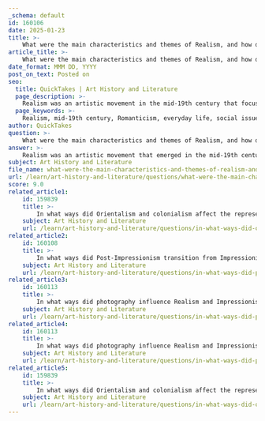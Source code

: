 ```yaml
---
_schema: default
id: 160106
date: 2025-01-23
title: >-
    What were the main characteristics and themes of Realism, and how did they reflect the social and historical context of the time?
article_title: >-
    What were the main characteristics and themes of Realism, and how did they reflect the social and historical context of the time?
date_format: MMM DD, YYYY
post_on_text: Posted on
seo:
  title: QuickTakes | Art History and Literature
  page_description: >-
    Realism was an artistic movement in the mid-19th century that focused on depicting everyday life, social issues, and the struggles of the common man, emerging as a response to Romanticism and reflecting the significant social and historical changes of the time.
  page_keywords: >-
    Realism, mid-19th century, Romanticism, everyday life, social issues, working class, accuracy, common man, naturalism, industrialization, political upheaval, scientific advancements, rejection of Romanticism, Gustave Courbet, Jean-François Millet
author: QuickTakes
question: >-
    What were the main characteristics and themes of Realism, and how did they reflect the social and historical context of the time?
answer: >-
    Realism was an artistic movement that emerged in the mid-19th century as a direct response to Romanticism. Its main characteristics and themes include:\n\n1. **Depiction of Everyday Life**: Realism focused on portraying ordinary people and their daily lives. Artists sought to represent the world as it is, emphasizing the mundane aspects of life rather than idealized or romanticized versions.\n\n2. **Social Issues**: Realist artists often highlighted social issues, particularly the struggles of the working class. They aimed to bring attention to the realities of poverty, labor, and social injustice, reflecting the conditions of contemporary society.\n\n3. **Accuracy and Honesty**: Realism emphasized accuracy in representation. Artists strived for a truthful depiction of their subjects, avoiding embellishments or idealization. This approach was a departure from the emotional and dramatic expressions characteristic of Romanticism.\n\n4. **Focus on the Common Man**: Realist works often featured common people as subjects, including laborers, farmers, and the urban poor. This focus on the everyday individual was a significant shift from the heroic or mythological figures prevalent in earlier art movements.\n\n5. **Naturalism**: While closely related to Realism, Naturalism took the movement further by emphasizing a scientific approach to art. Naturalist artists aimed to depict subjects in their natural state, often influenced by the principles of Darwinism and the belief that environment and heredity shape human behavior.\n\n### Social and Historical Context\n\nThe emergence of Realism coincided with significant social and historical changes in the 19th century, including:\n\n- **Industrialization**: The rapid industrialization of Europe led to urbanization and significant changes in social structures. Many artists responded to the new realities of life in industrial cities, portraying the struggles and conditions of the working class.\n\n- **Political Upheaval**: The period was marked by political revolutions and movements for social reform. Realist artists often aligned themselves with these movements, using their art to comment on and critique societal issues.\n\n- **Scientific Advancements**: The rise of scientific thought and a focus on empirical observation influenced Realist artists. They sought to apply similar principles to their work, aiming for a more objective representation of reality.\n\n- **Rejection of Romanticism**: Realism emerged as a counter-movement to Romanticism, which emphasized emotion, individualism, and the sublime. Realists rejected these ideals in favor of a more grounded and pragmatic approach to art.\n\nNotable Realist artists include Gustave Courbet, who famously declared that he would paint "the things of this world," and Jean-François Millet, known for his depictions of rural life and labor. Their works exemplify the movement's commitment to portraying the truth of human experience in a rapidly changing world.
subject: Art History and Literature
file_name: what-were-the-main-characteristics-and-themes-of-realism-and-how-did-they-reflect-the-social-and-historical-context-of-the-time.md
url: /learn/art-history-and-literature/questions/what-were-the-main-characteristics-and-themes-of-realism-and-how-did-they-reflect-the-social-and-historical-context-of-the-time
score: 9.0
related_article1:
    id: 159839
    title: >-
        In what ways did Orientalism and colonialism affect the representation of non-Western cultures in Western art?
    subject: Art History and Literature
    url: /learn/art-history-and-literature/questions/in-what-ways-did-orientalism-and-colonialism-affect-the-representation-of-nonwestern-cultures-in-western-art
related_article2:
    id: 160108
    title: >-
        In what ways did Post-Impressionism transition from Impressionism, and who were some key artists and their notable works?
    subject: Art History and Literature
    url: /learn/art-history-and-literature/questions/in-what-ways-did-postimpressionism-transition-from-impressionism-and-who-were-some-key-artists-and-their-notable-works
related_article3:
    id: 160113
    title: >-
        In what ways did photography influence Realism and Impressionism, and how did it challenge traditional art forms?
    subject: Art History and Literature
    url: /learn/art-history-and-literature/questions/in-what-ways-did-photography-influence-realism-and-impressionism-and-how-did-it-challenge-traditional-art-forms
related_article4:
    id: 160113
    title: >-
        In what ways did photography influence Realism and Impressionism, and how did it challenge traditional art forms?
    subject: Art History and Literature
    url: /learn/art-history-and-literature/questions/in-what-ways-did-photography-influence-realism-and-impressionism-and-how-did-it-challenge-traditional-art-forms
related_article5:
    id: 159839
    title: >-
        In what ways did Orientalism and colonialism affect the representation of non-Western cultures in Western art?
    subject: Art History and Literature
    url: /learn/art-history-and-literature/questions/in-what-ways-did-orientalism-and-colonialism-affect-the-representation-of-nonwestern-cultures-in-western-art
---
```


&nbsp;